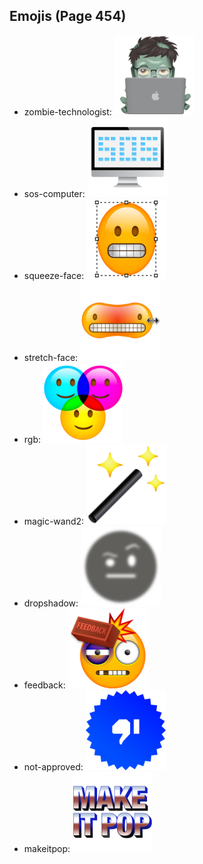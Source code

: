 
## Emojis (Page 454)

* zombie-technologist: ![zombie-technologist](output/zombie-technologist.png)
* sos-computer: ![sos-computer](output/sos-computer.png)
* squeeze-face: ![squeeze-face](output/squeeze-face.png)
* stretch-face: ![stretch-face](output/stretch-face.png)
* rgb: ![rgb](output/rgb.png)
* magic-wand2: ![magic-wand2](output/magic-wand2.png)
* dropshadow: ![dropshadow](output/dropshadow.png)
* feedback: ![feedback](output/feedback.png)
* not-approved: ![not-approved](output/not-approved.png)
* makeitpop: ![makeitpop](output/makeitpop.png)
